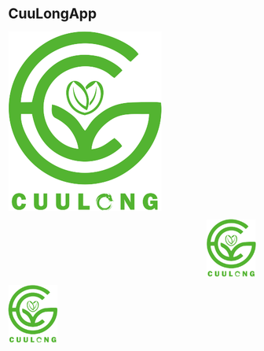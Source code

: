 # CuuLongApp

![alt text](https://github.com/ThanhHau99/CuuLongApp/blob/main/app_mobile/assets/images/logo.png)

<p align="right">
  <img src="https://github.com/ThanhHau99/CuuLongApp/blob/main/app_mobile/assets/images/logo.png" width="100" hight = "100">
</p>

<p align="left">
  <img src="https://github.com/ThanhHau99/CuuLongApp/blob/main/app_mobile/assets/images/logo.png" width="100" hight = "100">
</p>

